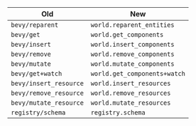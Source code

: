 | Old                    | New                           |
|------------------------|-------------------------------|
| `bevy/reparent`        | `world.reparent_entities`     |
| `bevy/get`             | `world.get_components`        |
| `bevy/insert`          | `world.insert_components`     |
| `bevy/remove`          | `world.remove_components`     |
| `bevy/mutate`          | `world.mutate_components`     |
| `bevy/get+watch`       | `world.get_components+watch`  |
| `bevy/insert_resource` | `world.insert_resources`      |
| `bevy/remove_resource` | `world.remove_resources`      |
| `bevy/mutate_resource` | `world.mutate_resources`      |
| `registry/schema`      | `registry.schema`             |
